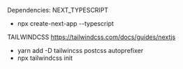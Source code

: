 Dependencies:
NEXT_TYPESCRIPT
- npx create-next-app --typescript

TAILWINDCSS
https://tailwindcss.com/docs/guides/nextjs
- yarn add  -D tailwincss postcss autoprefixer
- npx tailwindcss init